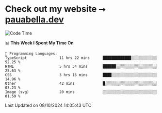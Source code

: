 # Check out my website ⭢ [pauabella.dev](https://pauabella.dev)

<!--START_SECTION:waka-->
![Code Time](http://img.shields.io/badge/Code%20Time-3%2C781%20hrs%2013%20mins-blue)

📊 **This Week I Spent My Time On** 

```text
💬 Programming Languages: 
TypeScript               11 hrs 22 mins      █████████████░░░░░░░░░░░░   52.25 % 
HTML                     5 hrs 34 mins       ██████░░░░░░░░░░░░░░░░░░░   25.63 % 
CSS                      3 hrs 15 mins       ████░░░░░░░░░░░░░░░░░░░░░   14.96 % 
Other                    42 mins             █░░░░░░░░░░░░░░░░░░░░░░░░   03.23 % 
Image (svg)              20 mins             ░░░░░░░░░░░░░░░░░░░░░░░░░   01.59 % 
```


 Last Updated on 08/10/2024 14:05:43 UTC
<!--END_SECTION:waka-->
